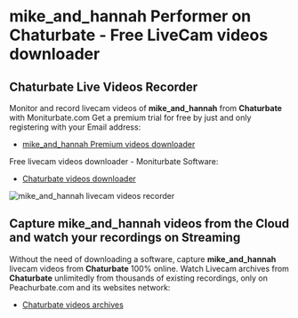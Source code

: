 # mike_and_hannah Performer on Chaturbate - Free LiveCam videos downloader

## Chaturbate Live Videos Recorder

Monitor and record livecam videos of **mike_and_hannah** from **Chaturbate** with Moniturbate.com
Get a premium trial for free by just and only registering with your Email address:
* [mike_and_hannah Premium videos downloader](https://moniturbate.com/request-demo-licence-key.html)

Free livecam videos downloader - Moniturbate Software:
* [Chaturbate videos downloader](https://moniturbate.com/moniturbate-download-software.html)

![mike_and_hannah livecam videos recorder](https://peachurnet.com/templates/moniturbate-software.png)


## Capture mike_and_hannah videos from the Cloud and watch your recordings on Streaming

Without the need of downloading a software, capture **mike_and_hannah** livecam videos from **Chaturbate** 100% online.
Watch Livecam archives from **Chaturbate** unlimitedly from thousands of existing recordings, only on Peachurbate.com and its websites network:
* [Chaturbate videos archives](https://peachurnet.com/)